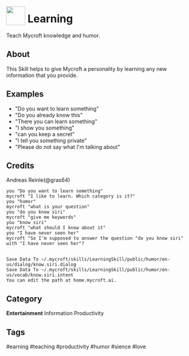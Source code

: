 # <img src='https://raw.githack.com/FortAwesome/Font-Awesome/master/svgs/solid/graduation-cap.svg' card_color='#000000' width='50' height='50' style='vertical-align:bottom'/> Learning
Teach Mycroft knowledge and humor.

## About
This Skill helps to give Mycroft a personality by learning any new information that you provide.

## Examples
* "Do you want to learn something"
* "Do you already know this"
* "There you can learn something"
* "I show you something"
* "can you keep a secret"
* "I tell you something private"
* "Please do not say what I'm talking about"

## Credits
Andreas Reinle(@gras64)

    you "Do you want to learn something"
    mycroft "I like to learn. Which category is it?"
    you "humor"
    mycroft "what is your question"
    you "do you know siri"
    mycroft "give me keywords"
    you "know siri"
    mycroft "what should I know about it"
    you "I have never seen her"
    mycroft "So I'm supposed to answer the question "do you know siri" with "I have never seen her"?


    Save Data To ~/.mycroft/skills/LearningSkill/public/humor/en-us/dialog/know.siri.dialog
    Save Data To ~/.mycroft/skills/LearningSkill/public/humor/en-us/vocab/know.siri.intent
    You can edit the path at home.mycroft.ai.




## Category
**Entertainment**
Information
Productivity

## Tags
#earning
#teaching
#productivity
#humor
#sience
#love
